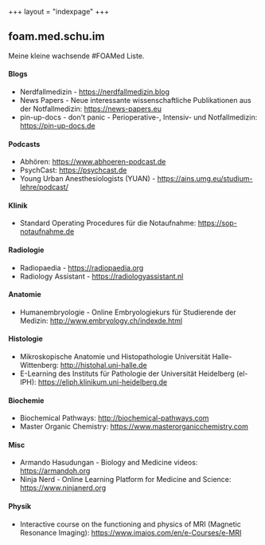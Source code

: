 +++
layout = "indexpage"
+++

## foam.med.schu.im

Meine kleine wachsende #FOAMed Liste.

#### Blogs

* Nerdfallmedizin - https://nerdfallmedizin.blog
* News Papers - Neue interessante wissenschaftliche Publikationen aus der Notfallmedizin: https://news-papers.eu
* pin-up-docs - don't panic - Perioperative-, Intensiv- und Notfallmedizin: https://pin-up-docs.de

#### Podcasts

* Abhören: https://www.abhoeren-podcast.de
* PsychCast: https://psychcast.de
* Young Urban Anesthesiologists (YUAN) - https://ains.umg.eu/studium-lehre/podcast/

#### Klinik

* Standard Operating Procedures für die Notaufnahme: https://sop-notaufnahme.de

#### Radiologie

* Radiopaedia - https://radiopaedia.org
* Radiology Assistant - https://radiologyassistant.nl

#### Anatomie

* Humanembryologie - Online Embryologiekurs für Studierende der Medizin: http://www.embryology.ch/indexde.html

#### Histologie

* Mikroskopische Anatomie und Histopathologie Universität Halle-Wittenberg: http://histohal.uni-halle.de
* E-Learning des Instituts für Pathologie der Universität Heidelberg (el-IPH): https://eliph.klinikum.uni-heidelberg.de

#### Biochemie

* Biochemical Pathways: http://biochemical-pathways.com
* Master Organic Chemistry: https://www.masterorganicchemistry.com

#### Misc

* Armando Hasudungan - Biology and Medicine videos: https://armandoh.org
* Ninja Nerd - Online Learning Platform for Medicine and Science: https://www.ninjanerd.org

#### Physik

* Interactive course on the functioning and physics of MRI (Magnetic Resonance Imaging): https://www.imaios.com/en/e-Courses/e-MRI
